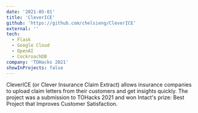 ```yaml
---
date: '2021-05-01'
title: 'CleverICE'
github: 'https://github.com/chelsieng/CleverICE'
external: ''
tech:
  - Flask
  - Google Cloud
  - OpenAI
  - CockroachDB
company: 'TOHacks 2021'
showInProjects: false
---
```


CleverICE (or Clever Insurance Claim Extract) allows insurance companies to upload claim letters from their customers and get insights quickly. The project was a submission to TOHacks 2021 and won Intact's prize: Best Project that Improves Customer Satisfaction.
